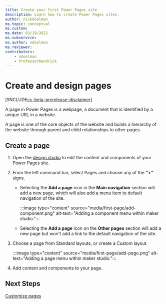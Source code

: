 ```yaml
---
title: Create your first Power Pages site
description: Learn how to create Power Pages sites.
author: nickdoelman
ms.topic: conceptual
ms.custom: 
ms.date: 03/19/2022
ms.subservice:
ms.author: ndoelman 
ms.reviewer: 
contributors:
    - ndoelman
    - ProfessorKendrick
---
```


# Create and design pages

[!INCLUDE[cc-beta-prerelease-disclaimer](../includes/cc-beta-prerelease-disclaimer.md)]

A page in Power Pages is a webpage, a document that is identified by a unique URL in a website. 

A page is one of the core objects of the website and builds a hierarchy of the website through parent and child relationships to other pages.

## Create a page

1. Open the [design studio](use-design-studio.md) to edit the content and components of your Power Pages site.

1. From the left command bar, select Pages and choose any of the **"+"** signs.

    - Selecting the **Add a page** icon in the **Main navigation** section will add a new page, which will also add a menu item to default navigation of the site.

        :::image type="content" source="media/first-page/add-component.png" alt-text="Adding a component menu within maker studio.":::

    - Selecting the **Add a page** icon on the **Other pages** section will add a new page but won't add a link to the default navigation of the site.

1. Choose a page from Standard layouts, or create a Custom layout.

    :::image type="content" source="media/first-page/add-page.png" alt-text="Adding a page menu within maker studio.":::

1. Add content and components to your page.

## Next Steps

[Customize pages](customize-pages.md)